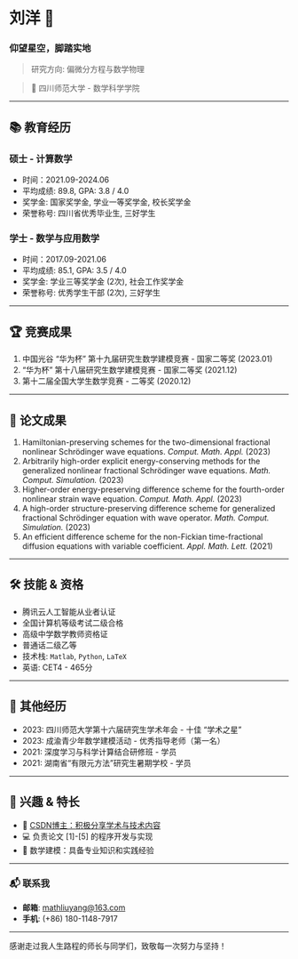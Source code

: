 # 刘洋 🌌

### **仰望星空，脚踏实地**

> 研究方向: 偏微分方程与数学物理

> 📍 四川师范大学 - 数学科学学院

---

## 📚 教育经历

### **硕士** - 计算数学

- 时间：2021.09-2024.06
- 平均成绩: 89.8, GPA: 3.8 / 4.0
- 奖学金: 国家奖学金, 学业一等奖学金, 校长奖学金
- 荣誉称号: 四川省优秀毕业生, 三好学生

### **学士** - 数学与应用数学

- 时间：2017.09-2021.06
- 平均成绩: 85.1, GPA: 3.5 / 4.0
- 奖学金: 学业三等奖学金 (2次), 社会工作奖学金
- 荣誉称号: 优秀学生干部 (2次), 三好学生

---

## 🏆 竞赛成果

1. 中国光谷 “华为杯” 第十九届研究生数学建模竞赛 - 国家二等奖 (2023.01)
2. “华为杯” 第十八届研究生数学建模竞赛 - 国家二等奖 (2021.12)
3. 第十二届全国大学生数学竞赛 - 二等奖 (2020.12)

---

## 📜 论文成果

1. Hamiltonian-preserving schemes for the two-dimensional fractional nonlinear Schrödinger wave equations. _Comput. Math. Appl._ (2023)
2. Arbitrarily high-order explicit energy-conserving methods for the generalized nonlinear fractional Schrödinger wave equations. _Math. Comput. Simulation._ (2023)
3. Higher-order energy-preserving difference scheme for the fourth-order nonlinear strain wave equation. _Comput. Math. Appl._ (2023)
4. A high-order structure-preserving difference scheme for generalized fractional Schrödinger equation with wave operator. _Math. Comput. Simulation._ (2023)
5. An efficient difference scheme for the non-Fickian time-fractional diffusion equations with variable coefficient. _Appl. Math. Lett._ (2021)

---

## 🛠 技能 & 资格

- 腾讯云人工智能从业者认证
- 全国计算机等级考试二级合格
- 高级中学数学教师资格证
- 普通话二级乙等
- 技术栈: `Matlab`, `Python`, `LaTeX`
- 英语: CET4 - 465分

---

## 🌱 其他经历

- 2023: 四川师范大学第十六届研究生学术年会 - 十佳 “学术之星”
- 2023: 成渝青少年数学建模活动 - 优秀指导老师（第一名）
- 2021: 深度学习与科学计算结合研修班 - 学员
- 2021: 湖南省“有限元方法”研究生暑期学校 - 学员

---

## 🚀 兴趣 & 特长

- 📝 [CSDN博主：积极分享学术与技术内容](https://blog.csdn.net/qq_42818403)
- 💻 负责论文 [1]-[5] 的程序开发与实现
- 📐 数学建模：具备专业知识和实践经验

---

### 📬 联系我

- **邮箱**: [mathliuyang@163.com](mailto:mathliuyang@163.com)
- **手机**: (+86) 180-1148-7917

---

感谢走过我人生路程的师长与同学们，致敬每一次努力与坚持！
